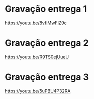 # Gravação entrega 1
https://youtu.be/8vflMwFlZ9c

# Gravação entrega 2
https://youtu.be/R9TS0ejUueU

# Gravação entrega 3
https://youtu.be/5uPBU4P32RA
